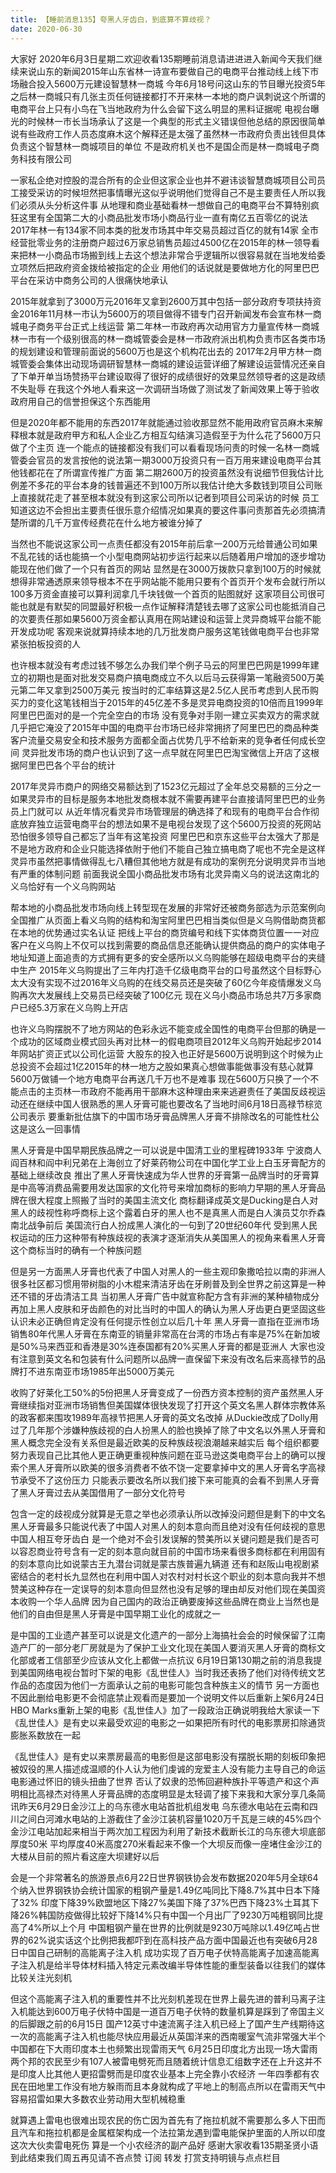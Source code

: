 ```yaml
---
title: 【睡前消息135】夸黑人牙齿白，到底算不算歧视？
date: 2020-06-30
---
```


大家好 2020年6月3日星期二欢迎收看135期睡前消息请进进进入新闻今天我们继续来说山东的新闻2015年山东省林一诗宣布要做自己的电商平台推动线上线下市场融合投入5600万元建设智慧林一商城
今年6月18号问这山东的节目曝光投资5年之后林一商城只有几张主页任何链接都打不开来林一本地的商户讽刺说这个所谓的电商平台上只有小鸟在飞当地政府为什么会留下这么明显的黑料证据呢
电视台曝光的时候林一市长当场承认了这是一个典型的形式主义错误但他总结的原因很简单说有些政府工作人员态度麻木这个解释还是太强了虽然林一市政府负责出钱但具体负责这个智慧林一商城项目的单位
不是政府机关也不是国企而是林一商城电子商务科技有限公司

一家私企绝对控股的混合所有的企业但这家企业也并不避讳谈智慧商城项目公司员工接受采访的时候坦然把事情曝光这似乎说明他们觉得自己不是主要责任人所以我们必须从头分析这件事
从地理和商业基础看林一想做自己的电商平台不算特别疯狂这里有全国第二大的小商品批发市场小商品行业一直有南亿五百零亿的说法2017年林一有134家不同本类的批发市场其中年交易员超过百亿的就有14家
全市经营批零业务的注册商户超过6万家总销售员超过4500亿在2015年的林一领导看来把林一小商品市场搬到线上去这个想法非常合乎逻辑所以很容易就在当地发给委立项然后把政府资金拨给被指定的企业
用他们的话说就是要做地方化的阿里巴巴平台在采访中商务公司的人很痛快地承认

2015年就拿到了3000万元2016年又拿到2600万其中包括一部分政府专项扶持资金2016年11月林一市认为5600万的项目做得不错专门召开新闻发布会宣布林一商城电子商务平台正式上线运营
第二年林一市政府再次动用官方力量宣传林一商城林一市有一个级别很高的林一商城管委会是林一市政府派出机构负责市区各类市场的规划建设和管理前面说的5600万也是这个机构花出去的
2017年2月甲方林一商城管委会集体出动现场调研智慧林一商城的建设运营详细了解建设运营情况还亲自了下单开单当场赞扬平台建设取得了很好的成绩很好的效果显然领导者的这是政绩不失耻辱
在我这个外地人看来这一次调研当场做了测试发了新闻效果上等于验收政府用自己的信誉担保这个东西能用

但是2020年都不能用的东西2017年就能通过验收那显然不能用政府官员麻木来解释根本就是政府甲方和私人企业乙方相互勾结演习造假至于为什么花了5600万只做了个主页
连一个能点的链接都没有我们可以看看现场问责的时候一名林一商城管委会官员的发言按他的说法第一期3000万投资只有一百万用来建设电商平台其他钱都花在了所谓宣传推广方面
第二期2600万的投资虽然没有说细节但我估计比例差不多花的平台本身的钱普遍还不到100万所以我估计绝大多数钱到项目公司账上直接就花走了甚至根本就没有到这家公司所以记者到项目公司采访的时候
员工知道这边不会担出主要责任很乐意介绍情况如果真的要这件事问责那首先必须搞清楚所谓的几千万宣传经费花在什么地方被谁分掉了

当然也不能说这家公司一点责任都没有2015年前后拿一200万元给普通公司如果不乱花钱的话也能搞一个小型电商网站初步运行起来以后随着用户增加的逐步增功能现在他们做了一个只有首页的网站
显然是在3000万拨款只拿到100万的时候就想得非常通透原来领导根本不在乎网站能不能用只要有个首页开个发布会就行所以100多万资金直接可以算利润拿几千块钱做一个首页的贴图就好
这家项目公司很可能也就是有默契的同盟最好积极一点作证解释清楚钱去哪了这家公司也能抵消自己的次要责任那如果5600万资金都认真用在网站建设和运营上灵异商城平台能不能开发成功呢
客观来说就算持续本地的几万批发商户服务这笔钱做电商平台也非常紧张拍板投资的人

也许根本就没有考虑过钱不够怎么办我们举个例子马云的阿里巴巴网是1999年建立的初期也是面对批发交易商户搞电商成立不久以后马云获得第一笔融资500万美元第二年又拿到2500万美元
按当时的汇率结算这是2.5亿人民币考虑到人民币购买力的变化这笔钱相当于2015年的45亿差不多是灵异电商投资的10倍而且1999年阿里巴巴面对的是一个完全空白的市场
没有竞争对手刚一建立买卖双方的需求就几乎把它淹没了2015年中国的电商平台市场已经非常拥挤了阿里巴巴的商品种类客户流量交易安全和技术服务方面都全面占优势几乎不给新来的竞争者任何成长空间
灵异批发市场的商户也认识到了这一点早就在阿里巴巴淘宝微信上开店了这根据阿里巴巴各个平台的统计

2017年灵异市商户的网络交易额达到了1523亿元超过了全年总交易额的三分之一如果灵异市的目标是服务本地批发商根本就不需要再建平台直接请阿里巴巴的业务员上门就可以
从近年情况看灵异市场管理层的确选择了和现有的电商平台合作彻底放弃独立运营电商平台的想法如果不是电视台发现了这个5600万投资的死网站恐怕很多领导自己都忘了当年有这笔投资
阿里巴巴和京东这些平台太强大了那是不是地方政府和企业只能选择依附于他们不能自己独立搞电商了呢也不完全是这样灵异市虽然把事情做得乱七八糟但其他地方就是有成功的案例充分说明灵异市当地有严重的体制问题
前面我说全国小商品批发市场有北灵异南义乌的说法这南北的义乌恰好有一个义乌购网站

帮本地的小商品批发市场向线上转型现在发展的非常好还被商务部选为示范案例向全国推广从页面上看义乌购的结构和淘宝阿里巴巴相当类似但是义乌购借助商货都在本地的优势通过实名认证
把线上平台的商货编号和线下实体商货位置一一对应客户在义乌购上不仅可以找到需要的商品信息还能确认提供商品的商户的实体电子地址知道上面追责的方式拥有更多的安全感所以义乌购能够在超级电商平台的夹缝中生产
2015年义乌购提出了三年内打造千亿级电商平台的口号虽然这个目标野心太大没有实现不过2016年义乌购的在线交易员还是突破了60亿今年疫情爆发义乌购再次大发展线上交易员已经突破了100亿元
现在义乌小商品市场总共7万多家商户已经5.3万家在义乌购上开店

也许义乌购摆脱不了地方网站的色彩永远不能变成全国性的电商平台但那的确是一个成功的区域商业模式回头再对比林一的假电商项目2012年义乌购开始起步2014年网站扩资正式以公司化运营
大股东的投入也正好是5600万说明到这个时候为止总投资不会超过1亿2015年的林一地方之股如果真心想做事能做事没有慈心就算5600万做铺一个地方电商平台再送几千万也不是难事
现在5600万只换了一个不能点击的主页林一市政府不能再用干部麻木这种理由来来逃避责任了美国反歧视运动还在继续中国人很熟悉的黑人牙膏可能也要改名了当地时间6月18日高禄节棕览公司表示
要重新批估旗下的中国市场牙膏品牌黑人牙膏不排除改名的可能性杜公 这是这么一回事情

黑人牙膏是中国早期民族品牌之一可以说是中国清工业的里程碑1933年 宁波商人阎百林和阎中利兄弟在上海创立了好莱药物公司在中国化学工业上白玉牙膏配方的基础上继续改良
推出了黑人牙膏快速成为华人世界的牙膏第一品牌当时的牙膏算是中高等消费品需要用发达国家的文化符号来增加商标的影响力早期的黑人牙膏品牌在很大程度上照搬了当时的美国主流文化
商标翻译成英文是Ducking是白人对黑人的歧视性称呼商标上这个露着白牙的黑人也不是真黑人而是白人演员艾尔乔森南北战争前后 美国流行白人扮成黑人演化的一句到了20世纪60年代
受到黑人民权运动的压力这种带有种族歧视的表演才逐渐消失从美国黑人的视角来看黑人牙膏这个商标当时的确有一个种族问题

但是另一方面黑人牙膏也代表了中国人对黑人的一些主观印象撒哈拉以南的非洲人很多社区都习惯用带树脂的小木棍来清洁牙齿在牙刷普及到全世界之前这算是一种还不错的牙齿清洁工具
当初黑人牙膏广告中就宣称配方含有非洲的某种植物成分再加上黑人皮肤和牙齿颜色的对比当时的中国人的确认为黑人牙齿更白更坚固这些认识未必正确但肯定没有任何提示性创立以后几十年
黑人牙膏一直指在亚洲市场销售80年代黑人牙膏在东南亚的销量非常高在台湾的市场占有率是75%在新加坡是50%马来西亚和香港是30%连泰国都有20%买黑人牙膏的都是亚洲人
大家也没有注意到英文名和包装有什么问题所以品牌一直保留下来没有改名后来高禄节的品牌打不进东南亚市场1985年出5000万美元

收购了好莱化工50%的5份把黑人牙膏变成了一份西方资本控制的资产虽然黑人牙膏继续指对亚洲市场销售但美国媒体很快发现了打开这个英文名黑人群体宗教体系的政客都来围攻1989年高禄节把黑人牙膏的英文名改掉
从Duckie改成了Dolly用过了几年那个涉嫌种族歧视的白人扮黑人的脸也换掉了除了中文名以外黑人牙膏和黑人概念完全没有关系但是最近欧美的反种族歧视浪潮越来越实后
每个组织都要努力表现自己比其他人更正确更重视种族问题在亚马逊这类电商平台上的确可以搜索个黑人牙膏所以欧美的很多消费者不依不饶一定要拿掉中文的黑人牙膏名字高禄节承受不了这份压力
只能表示要改名所以我们接下来可能真的会看不到黑人牙膏了黑人牙膏过去从美国借用了一部分文化符号

包含一定的歧视成分就算是无意之举也必须承认所以改掉没问题但是剩下的中文名黑人牙膏最多只能说代表了中国人对黑人的刻本意向而且绝对没有任何歧视的意思中国人相互夸牙齿白
是一个绝对不会引发误解的赞美所以关键问题是我们是否可以容忍商业符号含有一定的刻本意向就目前的中国市场来看很多商标都在利用固有的刻本意向比如说蒙古王九潜台词就是蒙古族普遍九辆道
还有和赵阪山电视剧紧密结合的老村长九显然也在利用中国人对农村对村长这个职业的刻本意向我并不想赞美这种存在一定误导的刻本意向但显然也没有足够的理由却反对他们现在美国资本收购一个华人品牌
因为自己国内的政治正确要废掉这些品牌在商业上当然也是他们的自由但是黑人牙膏是中国早期工业化的成就之一

是中国的工业遗产甚至可以说是文化遗产的一部分上海搞社会会的时候保留了江南造产厂的一部分老厂房就是为了保护工业文化现在美国人要消灭黑人牙膏的商标文化部或者工信部至少应该从文化上都做一点抗议
6月19日第130期之前的消息我提到美国网络电视台暂时下架的电影《乱世佳人》当时我还表扬了他们对待传统文艺作品的态度因为他们一方面承认之前的电影可能包含种族主义的情节
另一方面也不因此删给电影更不会彻底禁止观看而是要加一个说明文件以后重新上架6月24日HBO Marks重新上架的电影《乱世佳人》加了一段政治正确说明我给大家读一下
《乱世佳人》是有史以来最受欢迎的电影之一如果把所有时代的电影票房扣除通货膨胀系数放在一起

《乱世佳人》是有史以来票房最高的电影但是这部电影没有摆脱长期的刻板印象把被奴役的黑人描述成温顺的仆人认为他们虔诚的宠爱主人没有能力主导自己的命运电影通过怀旧的镜头扭曲了世界
否认了奴隶的恐怖回避种族扑平等遗产和这个声明相比高禄杰对待黑人牙膏品牌的态度明显是太轻调了接下来我和大家分享几条简讯昨天6月29日金沙江上的乌东德水电站首批机组发电
乌东德水电站在云南和四川之间白河滩水电站的上游截住了金沙江装机容量1020万千瓦是三峡的45%四个金沙江电站加起来相当于两次加工程因为利用了新技术截断长江的乌东德大坝底部厚度50米
平均厚度40米高度270米看起来不像一个大坝反而像一座堵住金沙江的大楼从目前的照片看这座大坝建好以后

会是一个非常著名的旅游景点6月22日世界钢铁协会发布数据2020年5月全球64个纳入世界钢铁协会统计国家的粗钢产量是1.49亿吨同比下降8.7%其中日本下降了32%
印度下降39%欧盟地区下降27%美国下降了37%巴西下降23%土耳其下降26%韩国防疫做得比较好下降14%只有中国一个月出厂了9230万吨粗钢同比提高了4%所以上个月
中国粗钢产量在世界的比例就是9230万吨除以1.49亿吨占世界的62%说实话这个比例把我都吓到在高科技产品方面中国最近也有突破6月28日中国自己研制的高能离子注入机
成功实现了百万电子伏特高能离子加速高能离子注入机是给半导体材料插入特定元素改编半导体性能的重型装备以往我们的媒体比较关注光刻机

但这个高能离子注入机的重要性并不比光刻机差现在世界上最先进的普利马离子注入机能达到600万电子伏特中国是一道百万电子伏特的数量机算是踩到了帝国主义的后脚跟之前的6月15日
国产12英寸中速流离子注入机已经上了国产生产线期待这一次的高能离子注入机也能尽快应用最近从英国洋来的西南暖室气流非常强大半个中国都在下大雨印度本土也频繁出现雷雨天气
6月25日印度北方出现一场大雷雨两个邦的农民至少有107人被雷电劈死而且随着统计信息汇组数字还在上升这并不是印度人比其他人更招雷劈而是印度农业基本上完全靠小农经济
一年四季都有农民在田地里工作没有地方躲雨而且本身就构成了平地上的制高点所以在雷雨天气中容易招雷如果大多数农业劳动用大型机械稳重

就算遇上雷电也很难出现农民的伤亡因为首先有了拖拉机就不需要那么多人下田而且汽车和拖拉机都是金属框架构成一个法拉第龙遇到雷电能保护里面的人所以印度这次大伙卖雷电死伤
算是一个小农经济的副产品好 感谢大家收看135期圣贤小语到此结束我们周五再见请不吝点赞 订阅 转发 打赏支持明镜与点点栏目